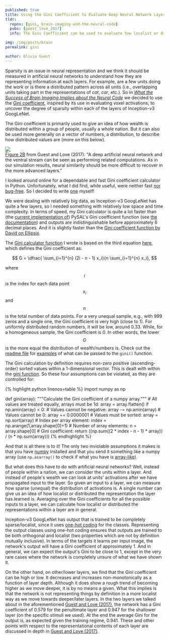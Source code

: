 ```yaml
---
published: true
title: Using the Gini Coefficient to Evaluate Deep Neural Network Layer Representations
tldr:
  repos: [gini, brain-imaging-and-the-neural-code]
  pubs: [guest_love_2017]
  info: The Gini Coefficient can be used to evaluate how localist or distributed a neural network layer is.

img: /img/posts/brain
permalink: gini

author: Olivia Guest
---
```


Sparsity is an issue in neural representation and we think it should be measured in artificial neural networks to understand how they are representing information at each layers.
For example, are a few units doing the work or is there a distributed pattern across all units (i.e., overlapping units taking part in the representations of <i>cat</i>, <i>car</i>, etc.).
So in _[What the Success of Brain Imaging Implies about the Neural Code](http://dx.doi.org/10.7554/eLife.21397)_ we decided to use the [Gini coefficient](https://en.wikipedia.org/wiki/Gini_coefficient), inspired by its use in evaluating voxel activations,  to uncover the degree of sparsity within each of the layers of Inception-v3 GoogLeNet.

The Gini coefficient is primarily used to give an idea of how wealth is distributed within a group of people, usually a whole nation.
But it can also be used more generally on a vector of numbers, a distribution, to describe how distributed values are (more on this below).

<div class="float-right figure">
  <object class="image" data="{{ site.baseurl}}{{ page.img }}.svg" type="image/svg+xml">
    <img src="{{ site.baseurl}}{{ page.img }}.png" />
  </object>
  <div class="figure-caption">
  <a href="https://elifesciences.org/content/6/e21397#fig2">Figure 2B</a> from Guest and Love (2017):  "A deep artificial neural network and the ventral stream can be seen as performing related computations. As in our simulation results, neural similarity should be more difficult to recover in the more advanced layers."
  </div>  
</div>

I looked around online for a dependable and fast Gini coefficient calculator in Python. Unfortunately, what I did find, while useful, were neither fast [nor bug-free](http://planspace.org/2013/06/21/how-to-calculate-gini-coefficient-from-raw-data-in-python/). So I decided to write [one](https://github.com/oliviaguest/gini) myself!

We were dealing with relatively big data, as Inception-v3 GoogLeNet has quite a few layers, so I needed something with relatively low space and time complexity.
In terms of speed, my Gini calculator is quite a lot faster than (the [current implementation of](https://github.com/pysal/pysal/issues/855)) PySAL's Gini coefficient function (see  [the documentation](http://pysal.readthedocs.io/en/latest/_modules/pysal/inequality/gini.html)) and outputs are indistinguishable before approximately 6 decimal places. And it is slightly faster than the [Gini coefficient function by David on Ellipsix](http://www.ellipsix.net/blog/2012/11/the-gini-coefficient-for-distribution-inequality.html).

The [Gini calculator function](https://github.com/oliviaguest/gini/blob/master/gini.py) I wrote is based on the third equation [here](http://www.statsdirect.com/help/default.htm#nonparametric_methods/gini.htm), which defines the Gini coefficient as:

$$ G = \dfrac{ \sum_{i=1}^{n} (2i - n - 1) x_i}{n  \sum_{i=1}^{n} x_i}, $$

where $$i$$ is the index for each data point $$x_i$$ and $$n$$ is the total number of data points.
For a very unequal sample, e.g., with 999 zeros and a single one, the Gini coefficient is very high (close to 1). For uniformly distributed random numbers, it will be low, around 0.33. While, for a homogeneous sample, the Gini coefficient is 0. In other words, the lower $$G$$ is the more equal the distribution of wealth/numbers is. Check out the [readme file](https://github.com/oliviaguest/gini/blob/master/README.md) for [examples](https://github.com/oliviaguest/gini/blob/master/README.md#examples) of what can be passed to the ```gini()``` function.

The Gini calculation by definition requires non-zero positive (ascending-order) sorted values within a 1-dimensional vector. This is dealt with within the [gini function](https://github.com/oliviaguest/gini/blob/master/gini.py). So these four assumptions can be violated, as they are controlled for:

{% highlight python linenos=table %}
import numpy as np

def gini(array):
    """Calculate the Gini coefficient of a numpy array."""
    # All values are treated equally, arrays must be 1d:
    array = array.flatten()
    if np.amin(array) < 0:
        # Values cannot be negative:
        array -= np.amin(array)
    # Values cannot be 0:
    array += 0.0000001
    # Values must be sorted:
    array = np.sort(array)
    # Index per array element:
    index = np.arange(1,array.shape[0]+1)
    # Number of array elements:
    n = array.shape[0]
    # Gini coefficient:
    return ((np.sum((2 * index - n  - 1) * array)) / (n * np.sum(array)))
{% endhighlight %}

And that is all there is to it! The only two inviolable assumptions it makes is that you have [numpy](http://www.numpy.org/) installed and that you send it something like a numpy array (use ```np.asarray()``` to check if what you have is [array-like](https://docs.scipy.org/doc/numpy/user/basics.creation.html#converting-python-array-like-objects-to-numpy-arrays)).

But what does this have to do with artificial neural networks? Well, instead of people within a nation, we can consider the units within a layer. And instead of people's wealth we can look at units' activations after we have propagated input to the layer. So given an input to a layer, we can measure how sparse (unequal) the distribution of activations is. A single number can give us an idea of how localist or distributed the representation the layer has learned is. Averaging over the Gini coefficients for all the possible inputs to a layer, we can calculate how localist or distributed the representations within a layer are in general.

Inception-v3 GoogLeNet has output that is trained to be completely sparse/localist, since it uses [one-hot coding](https://en.wikipedia.org/wiki/One-hot) for the classes. Representing the output classes using one-hot coding ensures that outputs are trained to be both orthogonal and localist (two properties which are not by definition mutually inclusive). In terms of the targets it learns per input image, the network's output will have a Gini coefficient of approximately 1. And in general, we can expect the output's Gini to be close to 1, except in the very rare cases where the network is completely unsure of what we have shown it.

On the other hand, on other/lower layers, we find that the Gini coefficient can be high or low. It decreases and increases non-monotonically as a function of layer depth.
Although it does show a rough trend of becoming higher as we move deeper, it is by no means a given.
What this implies is that the network is not representing things by definition in a more localist way as we move towards deeper/later layers.
In the two layers we talked about in the aforementioned [Guest and Love (2017)](http://dx.doi.org/10.7554/eLife.21397), the network has a Gini coefficient of 0.579 for the penultimate layer and  0.947 for the shallower layer (on the specific stimuli we used). At the end the average Gini for the output is, as expected given the training regime, 0.941. These and other points with respect to the representational contents of each layer are discussed in depth in [Guest and Love (2017)](http://dx.doi.org/10.7554/eLife.21397).
